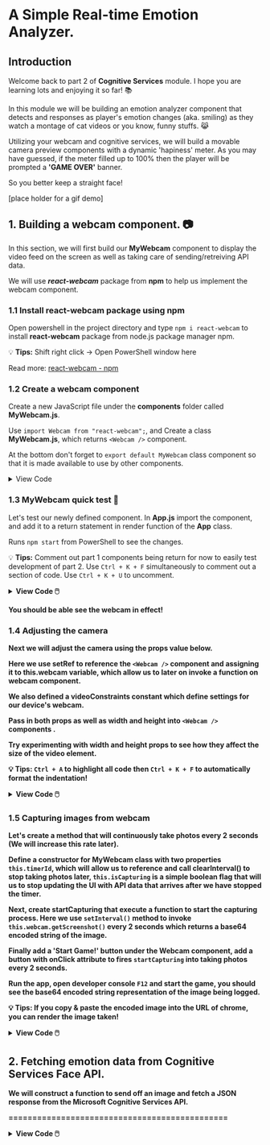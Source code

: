 # A Simple Real-time Emotion Analyzer.

## Introduction

Welcome back to part 2 of **Cognitive Services** module. I hope you are learning lots and enjoying it so far! 📚

In this module we will be building an emotion analyzer component that detects and responses as player's emotion changes (aka. smiling) as they watch a montage of cat videos or you know, funny stuffs. 😹

Utilizing your webcam and cognitive services, we will build a movable camera preview components with a dynamic 'hapiness' meter. As you may have guessed, if the meter filled up to 100% then the player will be prompted a **'GAME OVER'** banner. 

So you better keep a straight face!   


 [place holder for a gif demo]
 
 
## 1. Building a webcam component. 📷
 
 In this section, we will first build our **MyWebcam** component to display the video feed on the screen as well as taking care of sending/retreiving API data.
 
We will use **_react-webcam_** package from **npm** to help us implement the webcam component. 

### 1.1 Install **react-webcam** package using npm 

Open powershell in the project directory and type `npm i react-webcam` to install **react-webcam** package from node.js package manager npm.

💡 **Tips:** Shift right click -> Open PowerShell window here

Read more: [react-webcam - npm](https://www.npmjs.com/package/react-webcam) 

### 1.2 Create a webcam component

Create a new JavaScript file under the **components** folder called **MyWebcam.js**.

Use `import Webcam from "react-webcam";`, and Create a class **MyWebcam.js**, which returns `<Webcam />` component. 

At the bottom don't forget to `export default MyWebcam` class component so that it is made available to use by other components.

<details><summary>View Code</summary>


```javascript
import React from "react";
import Webcam from "react-webcam";
 
class MyWebcam extends React.Component {
  render() {
    return <Webcam />;
  }
}

export default MyWebcam
```

</details>



### 1.3 MyWebcam quick test 🔧

Let's test our newly defined component. In **App.js** import the component, and add it to a return statement in render function of the **App** class. 

Runs `npm start` from PowerShell to see the changes.

💡 **Tips:** Comment out part 1 components being return for now to easily test development of part 2. Use `Ctrl + K + F` simultaneously to comment out a section of code. Use `Ctrl + K + U` to uncomment. 

<details><summary><b>View Code 🖱️<b></summary>
<p>

```javascript
import MyWebcam from './components/MyWebcam'

class App extends Component {

...

    render() {
        return (<div>
            {/* <Title title={'No-Laugh Challenge'} />
            <AddVideo onAddVideo={(addedPost) => {
                this.addVideo(addedPost)
            }}/>
            <div className = "video-wrapper">
                <Displayer posts={this.state.posts} />
            </div> */}
            
            <MyWebcam />
            
        </div>
        )
    }
}
```

</p>
</details>


You should be able see the webcam in effect!

### 1.4 Adjusting the camera 

Next we will adjust the camera using the props value below. 

Here we use **setRef** to reference the `<Webcam />` component and assigning it to this.webcam variable, which allow us to later on invoke a function on webcam component.

We also defined a **videoConstraints** constant which define settings for our device's webcam.

Pass in both props as well as width and height into `<Webcam />` components .

Try experimenting with width and height props to see how they affect the size of the video element.

💡 **Tips:**  `Ctrl + A` to highlight all code then `Ctrl + K + F` to automatically format the indentation!

<details><summary><b>View Code 🖱️<b></summary>
<p>

```javascript
import React from "react";
import Webcam from "react-webcam";

class MyWebcam extends React.Component {

    setRef = webcam => {
        this.webcam = webcam;
    };


    render() {

        const videoConstraints = {
            width: 750,
            height: 500,
            facingMode: "user"
        };

        return (
            <Webcam
                audio={false}
                height={1000}
                width={750}
                ref={this.setRef}
                screenshotFormat="image/jpeg"
                videoConstraints={videoConstraints}
            />
        );
    }
}

export default MyWebcam

```

</p>
</details>

### 1.5 Capturing images from webcam

Let's create a method that will continuously take photos every 2 seconds (We will increase this rate later). 

Define a constructor for **MyWebcam** class with two properties `this.timerId`, which will allow us to reference and call clearInterval() to stop taking photos later, `this.isCapturing` is a simple boolean flag that will us to stop updating the UI with API data that arrives after we have stopped the timer.

Next, create **startCapturing** that execute a function to start the capturing process. Here we use `setInterval()` method to invoke `this.webcam.getScreenshot()` every 2 seconds which returns a base64 encoded string of the image. 

Finally add a 'Start Game!' button under the **Webcam** component, add a button with onClick attribute to fires `startCapturing` into taking photos every 2 seconds.

Run the app, open developer console `F12` and start the game, you should see the base64 encoded string representation of the image being logged.

💡 **Tips:** If you copy & paste the encoded image into the URL of chrome, you can render the image taken! 

<details><summary><b>View Code 🖱️<b></summary>
<p>

```javascript

class MyWebcam extends React.Component {
    constructor(props) {
        super(props);
        this.timerId = null;
        this.isCapturing = false;
    }

...

    startCapturing = () => {
        this.isCapturing = true;
        this.timerId = setInterval(() => {
            const image = this.webcam.getScreenshot();
            console.log(image);
        }, 2000);
    }
    
    render() {
    
...

        return (
            <div>
                <div>
                <Webcam
                    audio={false}
                    height={1000}
                    width={750}
                    ref={this.setRef}
                    screenshotFormat="image/jpeg"
                    videoConstraints={videoConstraints}
                />
                </div>
                <button variant="primary" onClick={this.startCapturing}>Start Game!</button>
            </div>
        );
    }
} 
    
   
```


</p>
</details>

## 2. Fetching emotion data from Cognitive Services Face API.

We will construct a function to send off an image and fetch a JSON response from the Microsoft Cognitive Services API. 

==============================================
<details><summary><b>View Code 🖱️<b></summary>
<p>

```javascript
```


</p>
</details>


